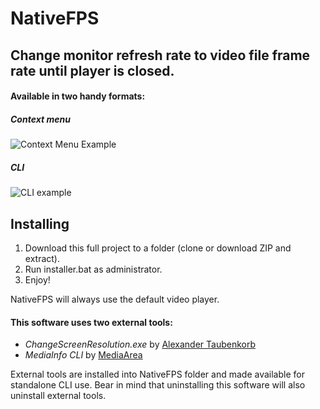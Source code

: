 # NativeFPS
## Change monitor refresh rate to video file frame rate until player is closed.
#### Available in two handy formats:
##### Context menu
![Context Menu Example](https://i.imgur.com/pkYLjET.png)
##### CLI
![CLI example](https://i.imgur.com/PgeCRxM.png)
## Installing
1. Download this full project to a folder (clone or download ZIP and extract).
2. Run installer.bat as administrator.
3. Enjoy!

NativeFPS will always use the default video player.
#### This software uses two external tools:
- _ChangeScreenResolution.exe_ by [Alexander Taubenkorb](http://tools.taubenkorb.at/change-screen-resolution/)
- _MediaInfo CLI_ by [MediaArea](https://mediaarea.net/en/MediaInfo)

External tools are installed into NativeFPS folder and made available for standalone CLI use. Bear in mind that uninstalling this software will also uninstall external tools.
